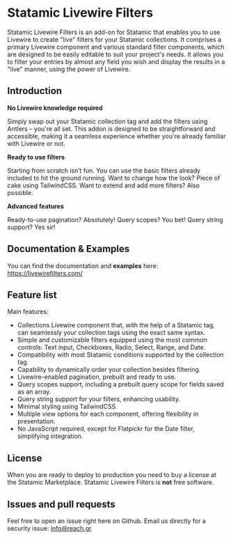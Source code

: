 # Statamic Livewire Filters

Statamic Livewire Filters is an add-on for Statamic that enables you to use Livewire to create "live" filters for your Statamic collections. It comprises a primary Livewire component and various standard filter components, which are designed to be easily editable to suit your project's needs. It allows you to filter your entries by almost any field you wish and display the results in a "live" manner, using the power of Livewire.

## Introduction

**No Livewire knowledge required**

Simply swap out your Statamic collection tag and add the filters using Antlers – you're all set. This addon is designed to be straightforward and accessible, making it a seamless experience whether you're already familiar with Livewire or not.

**Ready to use filters**

Starting from scratch isn’t fun. You can use the basic filters already included to hit the ground running. Want to change how the look? Piece of cake using TailwindCSS. Want to extend and add more filters? Also possible.

**Advanced features**

Ready-to-use pagination? Absolutely! Query scopes? You bet! Query string support? Yes sir!

## Documentation & Examples

You can find the documentation and **examples** here: https://livewirefilters.com/

## Feature list

Main features:

- Collections Livewire component that, with the help of a Statamic tag, can seamlessly your collection tags using the exact same syntax.
- Simple and customizable filters equipped using the most common controls: Text input, Checkboxes, Radio, Select, Range, and Date.
- Compatibility with most Statamic conditions supported by the collection tag.
- Capability to dynamically order your collection besides filtering.
- Livewire-enabled pagination, prebuilt and ready to use.
- Query scopes support, including a prebuilt query scope for fields saved as an array.
- Query string support for your filters, enhancing usability.
- Minimal styling using TailwindCSS.
- Multiple view options for each component, offering flexibility in presentation.
- No JavaScript required, except for Flatpickr for the Date filter, simplifying integration.

## License 

When you are ready to deploy to production you need to buy a license at the Statamic Marketplace.
Statamic Livewire Filters is **not** free software. 

## Issues and pull requests 

Feel free to open an issue right here on Github. Email us directly for a security issue: info@reach.gr

